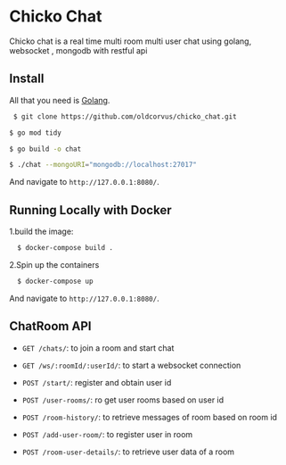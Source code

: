 # Chicko Chat


Chicko chat is a real time multi room multi user chat using golang, websocket , mongodb with restful api



## Install ##
All that you need is [Golang](https://golang.org/).
```sh
 $ git clone https://github.com/oldcorvus/chicko_chat.git

```
```sh
$ go mod tidy

```
```sh
$ go build -o chat 

```
```sh
$ ./chat --mongoURI="mongodb://localhost:27017"

```
And navigate to `http://127.0.0.1:8080/`.


## Running Locally with Docker

1.build the image:

```sh
  $ docker-compose build .
```
2.Spin up the containers

```sh
  $ docker-compose up
```
And navigate to `http://127.0.0.1:8080/`.

## ChatRoom API ##

  * `GET /chats/`: to join a room and start chat 
  * `GET /ws/:roomId/:userId/`: to start a websocket connection

  * `POST /start/`: register and obtain user id 
  * `POST /user-rooms/`: ro get user rooms based on user id 
  * `POST /room-history/`: to retrieve messages of room based on room id 
  * `POST /add-user-room/`: to register user in room
  * `POST /room-user-details/`: to retrieve user data of a room



  
